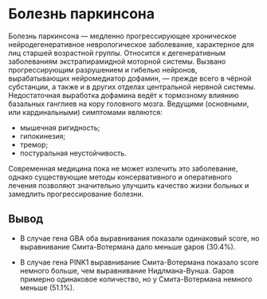 # Болезнь паркинсона

Болезнь паркинсона — медленно прогрессирующее хроническое нейродегенеративное неврологическое заболевание, 
характерное для лиц старшей возрастной группы. 
Относится к дегенеративным заболеваниям экстрапирамидной моторной системы. 
Вызвано прогрессирующим разрушением и гибелью нейронов, вырабатывающих нейромедиатор дофамин, 
— прежде всего в чёрной субстанции, а также и в других отделах центральной нервной системы. 
Недостаточная выработка дофамина ведёт к тормозному влиянию базальных ганглиев на кору головного мозга.
Ведущими (основными, или кардинальными) симптомами являются:
- мышечная ригидность;
- гипокинезия;
- тремор;
- постуральная неустойчивость.

Современная медицина пока не может излечить это заболевание, однако существующие методы консервативного и оперативного
лечения позволяют значительно улучшить качество жизни больных и замедлить прогрессирование болезни.

## Вывод

- В случае гена GBA оба выравнивания показали одинаковый score, но
выравнивание Смита-Вотермана дало меньше gapов (30.4%).

- В случае гена PINK1 выравнивание Смита-Вотермана показало score немного больше, чем 
выравнивание Нидлмана-Вунша. Gapов примерно одинаковое количество,
но у Смита-Вотермана немного меньше (51.1%).